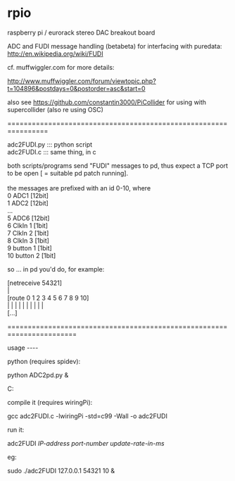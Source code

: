rpio
====

raspberry pi / eurorack stereo DAC breakout board

ADC and FUDI message handling (betabeta) for interfacing with puredata: http://en.wikipedia.org/wiki/FUDI

cf. muffwiggler.com for more details:

http://www.muffwiggler.com/forum/viewtopic.php?t=104896&postdays=0&postorder=asc&start=0

also see https://github.com/constantin3000/PiCollider for using with supercollider (also re using OSC)

================================================================

adc2FUDI.py  :::  python script<br>
adc2FUDI.c   :::  same thing, in c<br>

both scripts/programs send "FUDI" messages to pd, thus expect a TCP port to be open [ = suitable pd patch running].
<br>
<br>
the messages are prefixed with an id 0-10, where<br>
0  ADC1 [12bit]<br>
1  ADC2 [12bit]<br>
...<br>
5  ADC6 [12bit]<br>
6  ClkIn 1  [1bit] <br>
7  ClkIn 2  [1bit]<br>
8  ClkIn 3  [1bit]<br>
9  button 1 [1bit]<br>
10 button 2 [1bit]<br>


so ... in pd you'd do, for example:<br>

[netreceive 54321]<br>
|<br>
[route 0 1 2 3 4 5 6 7 8 9 10]<br>
| | | | | | | | | | <br>
[...]<br>

=======================================================================

usage ----

python (requires spidev):

python ADC2pd.py &


C:

compile it (requires wiringPi): <br>

gcc adc2FUDI.c -lwiringPi -std=c99 -Wall -o adc2FUDI<br> 

run it: <br>

adc2FUDI  *IP-address*  *port-number*  *update-rate-in-ms* 

eg:

sudo ./adc2FUDI 127.0.0.1 54321 10 & 

